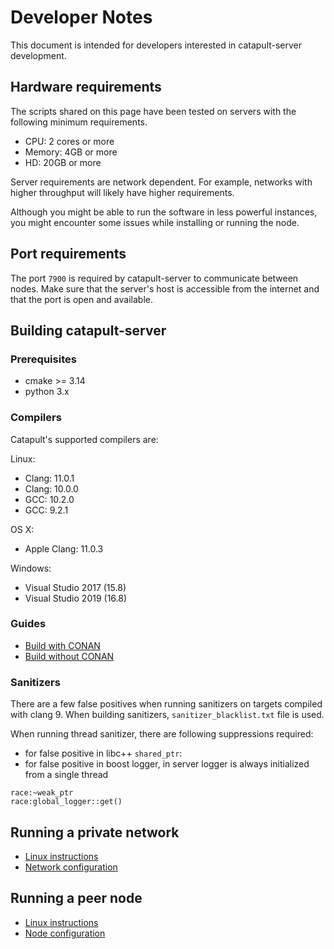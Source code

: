 # Developer Notes

This document is intended for developers interested in catapult-server development.

## Hardware requirements

The scripts shared on this page have been tested on servers with the following minimum requirements.

* CPU: 2 cores or more
* Memory: 4GB or more
* HD: 20GB or more

Server requirements are network dependent.
For example, networks with higher throughput will likely have higher requirements.

Although you might be able to run the software in less powerful instances, you might encounter some issues while installing or running the node.

## Port requirements

The port ``7900`` is required by catapult-server to communicate between nodes.
Make sure that the server's host is accessible from the internet and that the port is open and available.

## Building catapult-server

### Prerequisites

 * cmake >= 3.14
 * python 3.x

### Compilers

Catapult's supported compilers are:

Linux:
 - Clang: 11.0.1
 - Clang: 10.0.0
 - GCC: 10.2.0
 - GCC: 9.2.1

OS X:
 - Apple Clang: 11.0.3

Windows:
 - Visual Studio 2017 (15.8)
 - Visual Studio 2019 (16.8)

### Guides

 * [Build with CONAN](BUILD-conan.md)
 * [Build without CONAN](BUILD-manual.md)

### Sanitizers

There are a few false positives when running sanitizers on targets
compiled with clang 9.
When building sanitizers, `sanitizer_blacklist.txt` file is used.

When running thread sanitizer, there are following suppressions required:

 * for false positive in libc++ `shared_ptr`:
 * for false positive in boost logger, in server logger is always initialized from a single thread

```
race:~weak_ptr
race:global_logger::get()
```

## Running a private network

* [Linux instructions](RUNNETWORKLIN.md)
* [Network configuration](https://nemtech.github.io/guides/network/configuring-network-properties.html)

## Running a peer node

* [Linux instructions](RUNPEERLIN.md)
* [Node configuration](https://nemtech.github.io/guides/network/configuring-node-properties.html)
